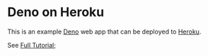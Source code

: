 # Deno on Heroku

This is an example [Deno](https://deno.land) web app that can be deployed to [Heroku](https://heroku.com).

See [Full Tutorial](https://codesalad.dev/blog/deploy-deno-app-to-heroku-24);

